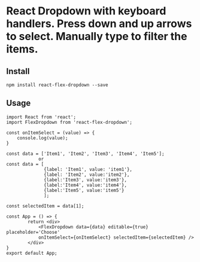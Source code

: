 # React Dropdown with keyboard handlers. Press down and up arrows to select. Manually type to filter the items.

## Install

`npm install react-flex-dropdown --save`

## Usage
```
import React from 'react';
import FlexDropdown from 'react-flex-dropdown';

const onItemSelect = (value) => {
    console.log(value);
}

const data = ['Item1', 'Item2', 'Item3', 'Item4', 'Item5'];
            or
const data = [
              {label: 'Item1', value: 'item1'},
              {label: 'Item2', value:'item2'},
              {label:'Item3', value:'item3'},
              {label:'Item4', value:'item4'},
              {label:'Item5', value:'item5'}
              ];

const selectedItem = data[1];

const App = () => {
        return <div>
            <FlexDropdown data={data} editable={true} placeholder='Choose'
            onItemSelect={onItemSelect} selectedItem={selectedItem} />
        </div>
}
export default App;


```

